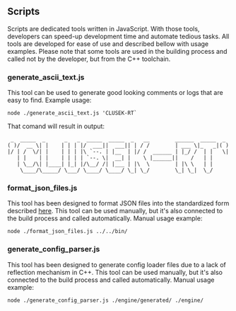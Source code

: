 ## Scripts

Scripts are dedicated tools written in JavaScript. With those tools, developers can speed-up development time and automate tedious tasks. All tools are developed for ease of use and described bellow with usage examples. Please note that some tools are used in the building process and called not by the developer, but from the C++ toolchain.

### generate_ascii_text.js

This tool can be used to generate good looking comments or logs that are easy to find. Example usage:

```
node ./generate_ascii_text.js 'CLUSEK-RT`
```

That comand will result in output:

```
 _  _____  _      _   _  _____  _____  _   __        ______  _____  _
( )/  __ \| |    | | | |/  ___||  ___|| | / /        | ___ \|_   _|( )
|/ | /  \/| |    | | | |\ `--. | |__  | |/ /  ______ | |_/ /  | |   \|
   | |    | |    | | | | `--. \|  __| |    \ |______||    /   | |
   | \__/\| |____| |_| |/\__/ /| |___ | |\  \        | |\ \   | |
    \____/\_____/ \___/ \____/ \____/ \_| \_/        \_| \_|  \_/
```

### format_json_files.js

This tool has been designed to format JSON files into the standardized form described [here](./resources_standards.md). This tool can be used manually, but it's also connected to the build process and called automatically.  Manual usage example:

```
node ./format_json_files.js ../../bin/
```

### generate_config_parser.js

This tool has been designed to generate config loader files due to a lack of reflection mechanism in C++. This tool can be used manually, but it's also connected to the build process and called automatically. Manual usage example:

```
node ./generate_config_parser.js ./engine/generated/ ./engine/
```
